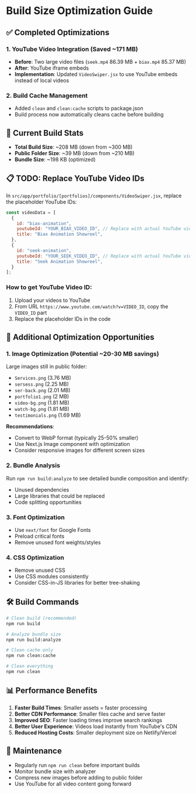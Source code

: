 # Build Size Optimization Guide

## ✅ Completed Optimizations

### 1. YouTube Video Integration (Saved ~171 MB)
- **Before**: Two large video files (`seek.mp4` 86.39 MB + `biax.mp4` 85.37 MB)
- **After**: YouTube iframe embeds
- **Implementation**: Updated `VideoSwiper.jsx` to use YouTube embeds instead of local videos

### 2. Build Cache Management
- Added `clean` and `clean:cache` scripts to package.json
- Build process now automatically cleans cache before building

## 🔧 Current Build Stats
- **Total Build Size**: ~208 MB (down from ~300 MB)
- **Public Folder Size**: ~39 MB (down from ~210 MB)
- **Bundle Size**: ~198 KB (optimized)

## 📋 TODO: Replace YouTube Video IDs

In `src/app/portfolio/[portfolios]/components/VideoSwiper.jsx`, replace the placeholder YouTube IDs:

```javascript
const videoData = [
  {
    id: "biax-animation",
    youtubeId: "YOUR_BIAX_VIDEO_ID", // Replace with actual YouTube video ID
    title: "Biax Animation Showreel",
  },
  {
    id: "seek-animation", 
    youtubeId: "YOUR_SEEK_VIDEO_ID", // Replace with actual YouTube video ID
    title: "Seek Animation Showreel",
  }
];
```

### How to get YouTube Video ID:
1. Upload your videos to YouTube
2. From URL `https://www.youtube.com/watch?v=VIDEO_ID`, copy the `VIDEO_ID` part
3. Replace the placeholder IDs in the code

## 🚀 Additional Optimization Opportunities

### 1. Image Optimization (Potential ~20-30 MB savings)
Large images still in public folder:
- `Services.png` (3.76 MB)
- `sersess.png` (2.25 MB)
- `ser-back.png` (2.01 MB)
- `portfolio1.png` (2 MB)
- `video-bg.png` (1.81 MB)
- `watch-bg.png` (1.81 MB)
- `testimonials.png` (1.69 MB)

**Recommendations**:
- Convert to WebP format (typically 25-50% smaller)
- Use Next.js Image component with optimization
- Consider responsive images for different screen sizes

### 2. Bundle Analysis
Run `npm run build:analyze` to see detailed bundle composition and identify:
- Unused dependencies
- Large libraries that could be replaced
- Code splitting opportunities

### 3. Font Optimization
- Use `next/font` for Google Fonts
- Preload critical fonts
- Remove unused font weights/styles

### 4. CSS Optimization
- Remove unused CSS
- Use CSS modules consistently
- Consider CSS-in-JS libraries for better tree-shaking

## 🛠 Build Commands

```bash
# Clean build (recommended)
npm run build

# Analyze bundle size
npm run build:analyze

# Clean cache only
npm run clean:cache

# Clean everything
npm run clean
```

## 📊 Performance Benefits

1. **Faster Build Times**: Smaller assets = faster processing
2. **Better CDN Performance**: Smaller files cache and serve faster
3. **Improved SEO**: Faster loading times improve search rankings
4. **Better User Experience**: Videos load instantly from YouTube's CDN
5. **Reduced Hosting Costs**: Smaller deployment size on Netlify/Vercel

## 🔄 Maintenance

- Regularly run `npm run clean` before important builds
- Monitor bundle size with analyzer
- Compress new images before adding to public folder
- Use YouTube for all video content going forward